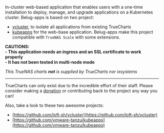 In-cluster web-based application that enables users with a one-time installation to deploy, manage, and upgrade 
applications on a Kubernetes cluster. Belug-apps is based on two project:

- <u>[vcluster](https://www.vcluster.com/)</u>, to isolate all applications from existing TrueCharts
- <u>[kubeapps](https://kubeapps.dev/)</u> for the web-base application. Belug-apps make this project compatible with
`TrueNAS Scale` with some extensions.

**CAUTIONS:**   
**- This application needs an ingress and an SSL certificate to work properly**  
**- It has not been tested in multi-node mode**

_This TrueNAS charts **not** is supplied by TrueCharts nor ixsystems_

---

TrueCharts can only exist due to the incredible effort of their staff.
Please consider making a [donation](https://truecharts.org/docs/about/sponsor) or contributing back to the project 
any way you can!

Also, take a look to these two awesome projects:

- [https://github.com/loft-sh/vcluster](https://github.com/loft-sh/vcluster)
- [https://github.com/vmware-tanzu/kubeapps](https://github.com/vmware-tanzu/kubeapps)
